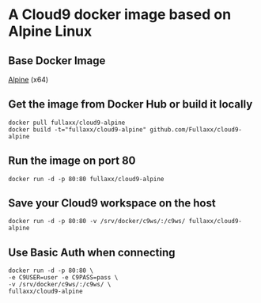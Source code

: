 # A Cloud9 docker image based on Alpine Linux

## Base Docker Image
[Alpine](https://hub.docker.com/_/alpine) (x64)

## Get the image from Docker Hub or build it locally
```
docker pull fullaxx/cloud9-alpine
docker build -t="fullaxx/cloud9-alpine" github.com/Fullaxx/cloud9-alpine
```

## Run the image on port 80
```
docker run -d -p 80:80 fullaxx/cloud9-alpine
```

## Save your Cloud9 workspace on the host
```
docker run -d -p 80:80 -v /srv/docker/c9ws/:/c9ws/ fullaxx/cloud9-alpine
```

## Use Basic Auth when connecting
```
docker run -d -p 80:80 \
-e C9USER=user -e C9PASS=pass \
-v /srv/docker/c9ws/:/c9ws/ \
fullaxx/cloud9-alpine
```
